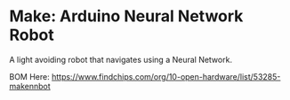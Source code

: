 # Make: Arduino Neural Network Robot
A light avoiding robot that navigates using a Neural Network.

BOM Here: https://www.findchips.com/org/10-open-hardware/list/53285-makennbot
